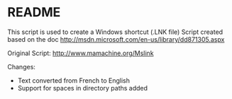 # README #

This script is used to create a Windows shortcut (.LNK file)
Script created based on the doc http://msdn.microsoft.com/en-us/library/dd871305.aspx

Original Script: http://www.mamachine.org/Mslink

Changes:
- Text converted from French to English
- Support for spaces in directory paths added